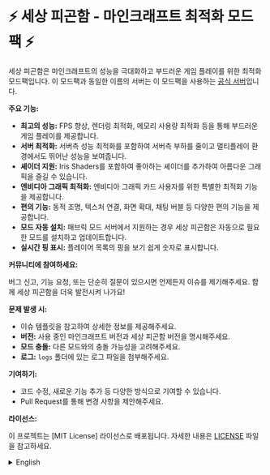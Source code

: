 # ⚡ 세상 피곤함 - 마인크래프트 최적화 모드팩 ⚡

세상 피곤함은 마인크래프트의 성능을 극대화하고 부드러운 게임 플레이를 위한 최적화 모드팩입니다.
이 모드팩과 동일한 이름의 서버는 이 모드팩을 사용하는 [공식 서버](https://github.com/IYO-OYI/So-Tired-Server)입니다.

**주요 기능:**

* **최고의 성능:** FPS 향상, 렌더링 최적화, 메모리 사용량 최적화 등을 통해 부드러운 게임 플레이를 제공합니다.
* **서버 최적화:** 서버측 성능 최적화를 포함하여 서버측 부하를 줄이고 멀티플레이 환경에서도 뛰어난 성능을 보여줍니다.
* **셰이더 지원:** Iris Shaders를 포함하여 좋아하는 셰이더를 추가하여 아름다운 그래픽을 즐길 수 있습니다.
* **엔비디아 그래픽 최적화:** 엔비디아 그래픽 카드 사용자를 위한 특별한 최적화 기능을 제공합니다.
* **편의 기능:** 동적 조명, 텍스처 연결, 화면 확대, 채팅 버블 등 다양한 편의 기능을 제공합니다.
* **모드 자동 설치:** 패브릭 모드 서버에서 지원하는 경우 세상 피곤함은 자동으로 필요한 모드를 설치하고 업데이트합니다.
* **실시간 핑 표시:** 플레이어 목록의 핑을 보기 쉽게 숫자로 표시합니다.

**커뮤니티에 참여하세요:**

버그 신고, 기능 요청, 또는 단순히 질문이 있으시면 언제든지 이슈를 제기해주세요. 
함께 세상 피곤함을 더욱 발전시켜 나가요! 

**문제 발생 시:**

* 이슈 템플릿을 참고하여 상세한 정보를 제공해주세요.
* **버전:** 사용 중인 마인크래프트 버전과 세상 피곤함 버전을 명시해주세요.
* **모드 충돌:** 다른 모드와의 충돌 가능성을 고려해주세요.
* **로그:** `logs` 폴더에 있는 로그 파일을 첨부해주세요.

**기여하기:**

* 코드 수정, 새로운 기능 추가 등 다양한 방식으로 기여할 수 있습니다.
* Pull Request를 통해 변경 사항을 제안해주세요.

**라이선스:**

이 프로젝트는 [MIT License] 라이선스로 배포됩니다. 자세한 내용은 [LICENSE](LICENSE) 파일을 참고하세요.

<details>
  <summary>English</summary>
  
# ⚡ So Tired - Minecraft Optimization Modpack ⚡

So Tired is an optimization modpack designed to maximize Minecraft performance and provide a smooth gameplay experience.

**Key Features:**

* **Ultimate Performance:** Offers smooth gameplay with FPS boosts, optimized rendering, and reduced memory usage.
* **Server Optimization:** It also delivers excellent performance in multiplayer environments, including server-side performance optimization.
* **Shader Support:** Supports Iris Shaders, allowing you to enjoy beautiful graphics by adding your favorite shaders.
* **NVIDIA Optimization:** Offers special optimizations for NVIDIA graphics card users.
* **Convenience Features:** It offers various convenient features such as dynamic lighting, texture linking, screen zoom, and chat bubbles.
* **Automatic Mod Installation:** If supported by the Fabric Mod server, So Tired will automatically install and update the required mods.
* **Real-time Ping Display:** Displays network status in real-time for stable multiplayer gameplay.

**Join the Community:**

Feel free to create an issue to report bugs, request features, or ask questions. Let's improve So Tired together!

**When Encountering Issues:**

* Refer to the issue template and provide detailed information.
* **Version:** Specify your Minecraft version and So Tired version.
* **Mod Conflicts:** Consider potential conflicts with other mods.
* **Logs:** Attach the log files from the `logs` folder.

**Contributing:**

* Contribute in various ways, such as fixing code or adding new features.
* Submit a Pull Request to propose changes.

**License:**

This project is distributed under the [MIT License] license. See the [LICENSE](LICENSE) file for details.

</details>
